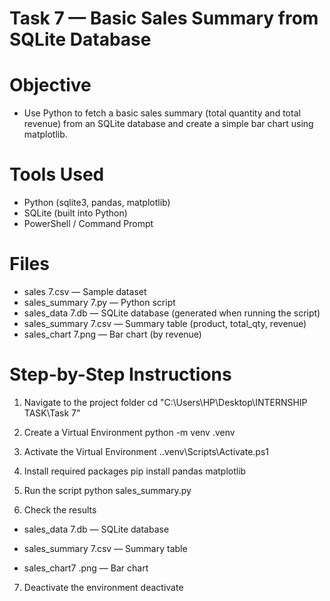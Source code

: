# Task 7 — Basic Sales Summary from SQLite Database
# Objective
- Use Python to fetch a basic sales summary (total quantity and total revenue) from an SQLite database and create a simple bar chart using matplotlib.
# Tools Used
- Python (sqlite3, pandas, matplotlib)
- SQLite (built into Python)
- PowerShell / Command Prompt
# Files
- sales 7.csv — Sample dataset
- sales_summary 7.py — Python script
- sales_data 7.db — SQLite database (generated when running the script)
- sales_summary 7.csv — Summary table (product, total_qty, revenue)
- sales_chart 7.png — Bar chart (by revenue)
  
# Step-by-Step Instructions

1) Navigate to the project folder
   cd "C:\Users\HP\Desktop\INTERNSHIP TASK\Task 7"

2) Create a Virtual Environment
  python -m venv .venv

3) Activate the Virtual Environment
   .\.venv\Scripts\Activate.ps1

4) Install required packages
  pip install pandas matplotlib

5) Run the script python sales_summary.py

6) Check the results

- sales_data 7.db — SQLite database

- sales_summary 7.csv — Summary table

- sales_chart7 .png — Bar chart

7) Deactivate the environment deactivate
